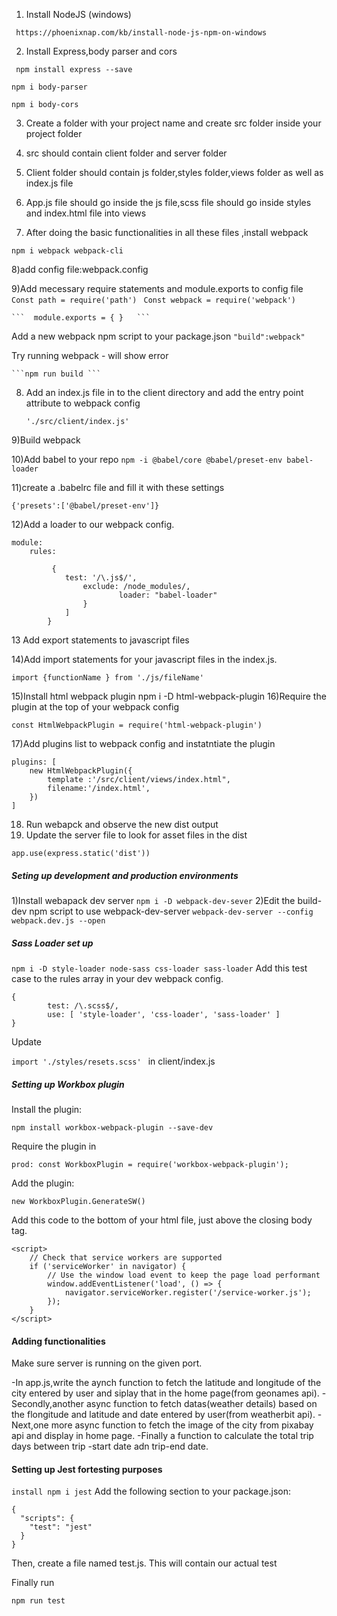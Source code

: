 
1) Install NodeJS (windows)

``` https://phoenixnap.com/kb/install-node-js-npm-on-windows```


2) Install Express,body parser and cors

 ``` npm install express --save```

 ```npm i body-parser```

 ```npm i body-cors```


3) Create a folder with your project name and create src folder inside your project folder

4) src should contain client folder and server folder

5) Client folder should contain js folder,styles folder,views folder as well as index.js file

6)  App.js file should go inside the js file,scss file should go inside styles and index.html file into views
7) After doing the basic functionalities in all these files ,install webpack 

 ``` npm i webpack webpack-cli ```

8)add config file:webpack.config

9)Add mecessary require statements and module.exports to config file
```  Const path = require('path') ```
```  Const webpack = require('webpack') ```

    ```  module.exports = { }   ```


Add a new webpack npm script to your package.json
	```	"build":webpack"  ```

Try running webpack - will show error

	```npm run build ```

8)  Add an index.js file in to the client directory and add the entry point attribute to webpack config

       ``` './src/client/index.js'  ```

9)Build webpack

10)Add babel to your repo 
``` npm -i @babel/core @babel/preset-env babel-loader ```

11)create a .babelrc file and fill it with these settings

```{'presets':['@babel/preset-env']}```

12)Add a loader to our webpack config.	


``` 
module:
    rules: 

       	 {
           	test: '/\.js$/',
            	exclude: /node_modules/,
            			loader: "babel-loader"
        		}
    		]
		} 
```
13 Add export statements to javascript files

14)Add import statements for your javascript files in the index.js.

 ```import {functionName } from './js/fileName'```

15)Install html webpack plugin
npm  i -D html-webpack-plugin
16)Require the plugin at the top of your webpack config

```const HtmlWebpackPlugin = require('html-webpack-plugin')```

17)Add plugins list to webpack config and instatntiate the plugin
```
plugins: [
	new HtmlWebpackPlugin({
		template :'/src/client/views/index.html",
		filename:'/index.html',
	})
]
```
18) Run webapck and observe the new dist output
19) Update the server file to look for asset files in the dist 

```app.use(express.static('dist'))```

##### Seting up development and production environments


1)Install webapack dev server
	```npm i -D webpack-dev-sever```
2)Edit the build-dev npm script to use webpack-dev-server
	```webpack-dev-server --config webpack.dev.js --open```

##### Sass Loader set up


```npm i -D style-loader node-sass css-loader sass-loader```
Add this test case to the rules array in your dev webpack config.
```
{
        test: /\.scss$/,
        use: [ 'style-loader', 'css-loader', 'sass-loader' ]
}
```

Update 

```import './styles/resets.scss' ```
 in client/index.js

##### Setting up Workbox plugin

Install the plugin: 

``` npm install workbox-webpack-plugin --save-dev ```

Require the plugin in 

``` prod: const WorkboxPlugin = require('workbox-webpack-plugin'); ```

Add the plugin: 

```new WorkboxPlugin.GenerateSW()```

Add this code to the bottom of your html file, just above the closing body tag.

```
<script>
    // Check that service workers are supported
    if ('serviceWorker' in navigator) {
        // Use the window load event to keep the page load performant
        window.addEventListener('load', () => {
            navigator.serviceWorker.register('/service-worker.js');
        });
    }
</script>
```
#### Adding functionalities

Make sure server is running on the given port.

-In app.js,write the aynch function to fetch the latitude and longitude of the city entered by user and siplay that in the home page(from geonames api).
-Secondly,another async function to fetch datas(weather details) based on the flongitude and latitude and date entered by user(from weatherbit api).
-Next,one more async function to fetch the image of the city from pixabay api and display in home page.
-Finally a function to calculate the total trip days between trip -start date adn trip-end date.

#### Setting up Jest fortesting purposes

```install npm i jest```
Add the following section to your package.json:

```
{
  "scripts": {
    "test": "jest"
  }
}
```

Then, create a file named test.js. This will contain our actual test

Finally run

``` npm run test ```
